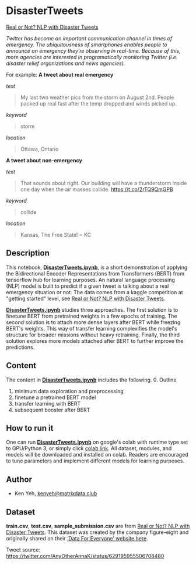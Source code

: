 # DisasterTweets
[Real or Not? NLP with Disaster Tweets](https://www.kaggle.com/c/nlp-getting-started)

<cite>Twitter has become an important communication channel in times of emergency.
The ubiquitousness of smartphones enables people to announce an emergency they’re observing in real-time. Because of this, more agencies are interested in programatically monitoring Twitter (i.e. disaster relief organizations and news agencies).</cite>

For example:
**A tweet about real emergency**

_text_
> My last two weather pics from the storm on August 2nd. People packed up real fast after the temp dropped and winds picked up.

_keyword_
> storm

_location_
> Ottawa, Ontario

**A tweet about non-emergency**

_text_
> That sounds about right. Our building will have a thunderstorm inside one day when the air masses collide. https://t.co/2rTQ9QmGPB

_keyword_
> collide

_location_
> Kansas, The Free State! ~ KC

## Description
This notebook, [**DisasterTweets.ipynb**](https://github.com/whitejetyeh/NLP-with-Disaster-Tweets/blob/master/DisasterTweets.ipynb), is a short demonstration of applying the Bidirectional Encoder Representations from Transformers (BERT) from tensorflow hub for learning purposes. An natural language processing (NLP) model is built to predict if a given tweet is talking about a real emergency situation or not. The data comes from a kaggle competition at "getting started" level, see [Real or Not? NLP with Disaster Tweets](https://www.kaggle.com/c/nlp-getting-started).

[**DisasterTweets.ipynb**](https://github.com/whitejetyeh/NLP-with-Disaster-Tweets/blob/master/DisasterTweets.ipynb) studies three approaches. The first solution is to finetune BERT from pretrained weights in a few epochs of training. The second solution is to attach more dense layers after BERT while freezing BERT's weights. This way of transfer learning complexifies the model's structure for broader missions without heavy retraining. Finally, the third solution explores more models attached after BERT to further improve the predictions.

## Content
The content in [**DisasterTweets.ipynb**](https://github.com/whitejetyeh/NLP-with-Disaster-Tweets/blob/master/DisasterTweets.ipynb) includes the following.
0. Outline
1. minimum data exploration and preprocessing
2. finetune a pretrained BERT model
3. transfer learning with BERT
4. subsequent booster after BERT

## How to run it
One can run [**DisasterTweets.ipynb**](https://github.com/whitejetyeh/NLP-with-Disaster-Tweets/blob/master/DisasterTweets.ipynb) on google's colab with runtime type set to GPU/Python 3, or simply click [colab link](https://drive.google.com/open?id=1OQprbW062EJFKmBHQNlLzqdGICJVOi5w).
All dataset, modules, and models will be downloaded and installed on colab. Readers are encouraged to tune parameters and implement different models for learning purposes.

## Author
* Ken Yeh, <kenyeh@matrixdata.club>
## Dataset
**train.csv**, **test.csv**, **sample_submission.csv** are from [Real or Not? NLP with Disaster Tweets](https://www.kaggle.com/c/nlp-getting-started).
This dataset was created by the company figure-eight and originally shared on their [‘Data For Everyone’ website here](https://www.figure-eight.com/data-for-everyone/).

Tweet source: https://twitter.com/AnyOtherAnnaK/status/629195955506708480
